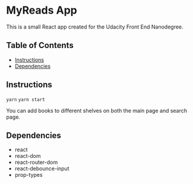 # MyReads App
This is a small React app created for the Udacity Front End Nanodegree.

## Table of Contents
* [Instructions](#instructions)
* [Dependencies](#dependencies)

## Instructions
`yarn`
`yarn start`

You can add books to different shelves on both the main page and search page.

## Dependencies
* react
* react-dom
* react-router-dom
* react-debounce-input
* prop-types
